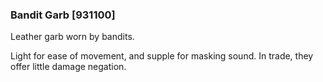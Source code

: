 ### Bandit Garb [931100]

Leather garb worn by bandits.

Light for ease of movement, and supple for masking sound. In trade, they offer little damage negation.
